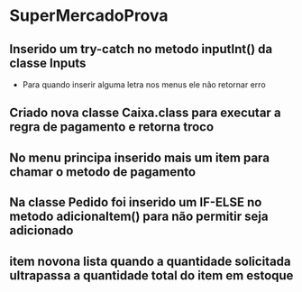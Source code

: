 # SuperMercadoProva

## Inserido um try-catch no metodo inputInt() da classe Inputs
- Para quando inserir alguma letra nos menus ele não retornar erro

## Criado nova classe Caixa.class para executar a regra de pagamento e retorna troco

## No menu principa inserido mais um item para chamar o metodo de pagamento

## Na classe Pedido foi inserido um IF-ELSE no metodo adicionaItem() para não permitir seja adicionado
## item novona lista quando a quantidade solicitada ultrapassa a quantidade total do item em estoque
